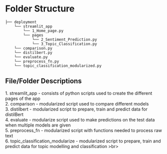 # Folder Structure
```
├── deployment
    └── streamlit_app
        └── 1_Home_page.py
        └── pages
            └── 2_Sentiment_Prediction.py
            └── 3_Topic_Classification.py
    └── comparison.py
    └── distilbert.py
    └── evaluate.py
    └── preprocess_fn.py
    └── topic_classification_modularized.py
```

<h2>File/Folder Descriptions</h2>
1. streamlit_app - consists of python scripts used to create the different pages of the app <br>
2. comparison - modularized script used to compare different models <br>
3. distilbert - modularized script to prepare, train and predict data for distilBert <br>
4. evaluate - modularize script used to make predictions on the test data when multiple models are given <br>
5. preprocess_fn - modularized script with functions needed to process raw text <br>
6. topic_classification_modularize - modularized script to prepare, train and predict data for topic modelling and classification >br>
